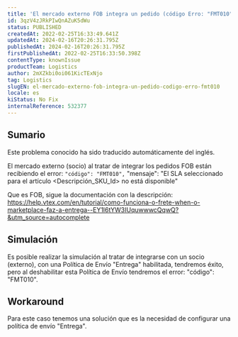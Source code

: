 ```yaml
---
title: 'El mercado externo FOB integra un pedido (código Erro: "FMT010")'
id: 3qzV4zJRkPIwQnAZuK5dWu
status: PUBLISHED
createdAt: 2022-02-25T16:33:49.641Z
updatedAt: 2024-02-16T20:26:31.795Z
publishedAt: 2024-02-16T20:26:31.795Z
firstPublishedAt: 2022-02-25T16:33:50.398Z
contentType: knownIssue
productTeam: Logistics
author: 2mXZkbi0oi061KicTExNjo
tag: Logistics
slugEN: el-mercado-externo-fob-integra-un-pedido-codigo-erro-fmt010
locale: es
kiStatus: No Fix
internalReference: 532377
---
```


## Sumario

<div class="alert alert-info">
  <p>Este problema conocido ha sido traducido automáticamente del inglés.</p>
</div>


El mercado externo (socio) al tratar de integrar los pedidos FOB están recibiendo el error:
`"código": "FMT010",`
"mensaje": "El SLA seleccionado para el artículo <Descripción_SKU_Id> no está disponible"

Que es FOB, sigue la documentación con la descripción:
https://help.vtex.com/en/tutorial/como-funciona-o-frete-when-o-marketplace-faz-a-entrega--EY1l6tYW3IUquwwwcQqwQ?&utm_source=autocomplete




## Simulación


Es posible realizar la simulación al tratar de integrarse con un socio (externo), con una Política de Envío "Entrega" habilitada, tendremos éxito, pero al deshabilitar esta Política de Envío tendremos el error: "código": "FMT010".




## Workaround


Para este caso tenemos una solución que es la necesidad de configurar una política de envío "Entrega".

